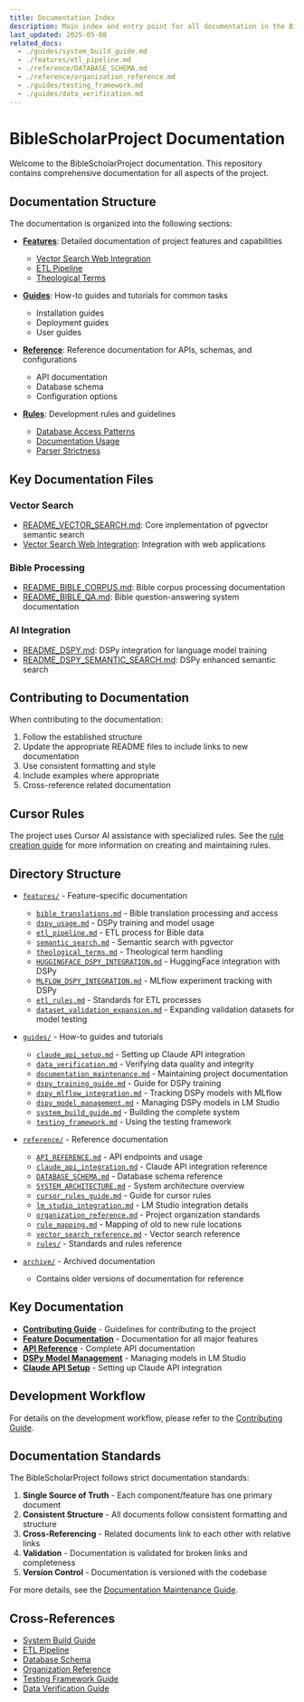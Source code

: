 ```yaml
---
title: Documentation Index
description: Main index and entry point for all documentation in the BibleScholarProject.
last_updated: 2025-05-08
related_docs:
  - ./guides/system_build_guide.md
  - ./features/etl_pipeline.md
  - ./reference/DATABASE_SCHEMA.md
  - ./reference/organization_reference.md
  - ./guides/testing_framework.md
  - ./guides/data_verification.md
---
```

# BibleScholarProject Documentation

Welcome to the BibleScholarProject documentation. This repository contains comprehensive documentation for all aspects of the project.

## Documentation Structure

The documentation is organized into the following sections:

- **[Features](features/)**: Detailed documentation of project features and capabilities
  - [Vector Search Web Integration](features/vector_search_web_integration.md)
  - [ETL Pipeline](features/etl_pipeline.md)
  - [Theological Terms](features/theological_terms.md)

- **[Guides](guides/)**: How-to guides and tutorials for common tasks
  - Installation guides
  - Deployment guides
  - User guides

- **[Reference](reference/)**: Reference documentation for APIs, schemas, and configurations
  - API documentation
  - Database schema
  - Configuration options

- **[Rules](rules/)**: Development rules and guidelines
  - [Database Access Patterns](rules/database_access.md)
  - [Documentation Usage](rules/documentation_usage.md)
  - [Parser Strictness](rules/parser_strictness.md)

## Key Documentation Files

### Vector Search

- [README_VECTOR_SEARCH.md](../README_VECTOR_SEARCH.md): Core implementation of pgvector semantic search
- [Vector Search Web Integration](features/vector_search_web_integration.md): Integration with web applications

### Bible Processing

- [README_BIBLE_CORPUS.md](../README_BIBLE_CORPUS.md): Bible corpus processing documentation
- [README_BIBLE_QA.md](../README_BIBLE_QA.md): Bible question-answering system documentation

### AI Integration

- [README_DSPY.md](../README_DSPY.md): DSPy integration for language model training
- [README_DSPY_SEMANTIC_SEARCH.md](../README_DSPY_SEMANTIC_SEARCH.md): DSPy enhanced semantic search

## Contributing to Documentation

When contributing to the documentation:

1. Follow the established structure
2. Update the appropriate README files to include links to new documentation
3. Use consistent formatting and style
4. Include examples where appropriate
5. Cross-reference related documentation

## Cursor Rules

The project uses Cursor AI assistance with specialized rules. See the [rule creation guide](rules/rule_creation_guide.md) for more information on creating and maintaining rules.

## Directory Structure

- [`features/`](features/) - Feature-specific documentation
  - [`bible_translations.md`](features/bible_translations.md) - Bible translation processing and access
  - [`dspy_usage.md`](features/dspy_usage.md) - DSPy training and model usage
  - [`etl_pipeline.md`](features/etl_pipeline.md) - ETL process for Bible data
  - [`semantic_search.md`](features/semantic_search.md) - Semantic search with pgvector
  - [`theological_terms.md`](features/theological_terms.md) - Theological term handling
  - [`HUGGINGFACE_DSPY_INTEGRATION.md`](features/HUGGINGFACE_DSPY_INTEGRATION.md) - HuggingFace integration with DSPy
  - [`MLFLOW_DSPY_INTEGRATION.md`](features/MLFLOW_DSPY_INTEGRATION.md) - MLflow experiment tracking with DSPy
  - [`etl_rules.md`](features/etl_rules.md) - Standards for ETL processes
  - [`dataset_validation_expansion.md`](features/dataset_validation_expansion.md) - Expanding validation datasets for model testing

- [`guides/`](guides/) - How-to guides and tutorials
  - [`claude_api_setup.md`](guides/claude_api_setup.md) - Setting up Claude API integration
  - [`data_verification.md`](guides/data_verification.md) - Verifying data quality and integrity
  - [`documentation_maintenance.md`](guides/documentation_maintenance.md) - Maintaining project documentation
  - [`dspy_training_guide.md`](guides/dspy_training_guide.md) - Guide for DSPy training
  - [`dspy_mlflow_integration.md`](guides/dspy_mlflow_integration.md) - Tracking DSPy models with MLflow
  - [`dspy_model_management.md`](guides/dspy_model_management.md) - Managing DSPy models in LM Studio
  - [`system_build_guide.md`](guides/system_build_guide.md) - Building the complete system
  - [`testing_framework.md`](guides/testing_framework.md) - Using the testing framework

- [`reference/`](reference/) - Reference documentation
  - [`API_REFERENCE.md`](reference/API_REFERENCE.md) - API endpoints and usage
  - [`claude_api_integration.md`](reference/claude_api_integration.md) - Claude API integration reference
  - [`DATABASE_SCHEMA.md`](reference/DATABASE_SCHEMA.md) - Database schema reference
  - [`SYSTEM_ARCHITECTURE.md`](reference/SYSTEM_ARCHITECTURE.md) - System architecture overview
  - [`cursor_rules_guide.md`](reference/cursor_rules_guide.md) - Guide for cursor rules
  - [`lm_studio_integration.md`](reference/lm_studio_integration.md) - LM Studio integration details
  - [`organization_reference.md`](reference/organization_reference.md) - Project organization standards
  - [`rule_mapping.md`](reference/rule_mapping.md) - Mapping of old to new rule locations
  - [`vector_search_reference.md`](reference/vector_search_reference.md) - Vector search reference
  - [`rules/`](reference/rules/) - Standards and rules reference

- [`archive/`](archive/) - Archived documentation
  - Contains older versions of documentation for reference

## Key Documentation

- [**Contributing Guide**](CONTRIBUTING.md) - Guidelines for contributing to the project
- [**Feature Documentation**](features/) - Documentation for all major features
- [**API Reference**](reference/API_REFERENCE.md) - Complete API documentation
- [**DSPy Model Management**](guides/dspy_model_management.md) - Managing models in LM Studio
- [**Claude API Setup**](guides/claude_api_setup.md) - Setting up Claude API integration

## Development Workflow

For details on the development workflow, please refer to the [Contributing Guide](CONTRIBUTING.md).

## Documentation Standards

The BibleScholarProject follows strict documentation standards:

1. **Single Source of Truth** - Each component/feature has one primary document
2. **Consistent Structure** - All documents follow consistent formatting and structure
3. **Cross-Referencing** - Related documents link to each other with relative links
4. **Validation** - Documentation is validated for broken links and completeness
5. **Version Control** - Documentation is versioned with the codebase

For more details, see the [Documentation Maintenance Guide](guides/documentation_maintenance.md).

## Cross-References
- [System Build Guide](./guides/system_build_guide.md)
- [ETL Pipeline](./features/etl_pipeline.md)
- [Database Schema](./reference/DATABASE_SCHEMA.md)
- [Organization Reference](./reference/organization_reference.md)
- [Testing Framework Guide](./guides/testing_framework.md)
- [Data Verification Guide](./guides/data_verification.md)
